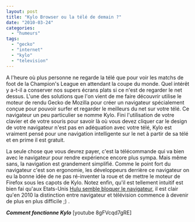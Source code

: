 ```yaml
---
layout: post
title: "Kylo Browser ou la télé de demain ?"
date: "2010-03-24"
categories: 
  - "humeurs"
tags: 
  - "gecko"
  - "internet"
  - "kylo"
  - "television"
---
```


A l'heure où plus personne ne regarde la télé que pour voir les matchs de foot de la Champion's League en attendant la coupe du monde. Quel intérêt y a-t-il a conserver nos supers écrans plats si ce n'est de regarder le net dessus. L'une des solutions que l'on vient de me faire découvrir utilise le moteur de rendu Gecko de Mozilla pour créer un navigateur spécialement conçue pour pouvoir surfer et regarder le meilleurs du net sur votre télé. Ce navigateur un peu particulier se nomme Kylo. Fini l'utilisation de votre clavier et de votre souris pour savoir là où vous devez cliquer car le design de votre navigateur n'est pas en adéquation avec votre télé, Kylo est vraiment pensé pour une navigation intelligente sur le net à partir de sa télé et en prime il est gratuit.

La seule chose que vous devrez payer, c'est la télécommande qui va bien avec le navigateur pour rendre expérience encore plus sympa. Mais même sans, la navigation est grandement simplifié. Comme le point fort du navigateur c'est son ergonomie, les développeurs derrière ce navigateur on eu la bonne idée de ne pas ré-inventer la roue et de mettre le moteur de Firefox sous les capots de Kylo. Notez enfin, qu'il est tellement intuitif est bien fai qu'aux Etats-Unis [Hulu semble bloquer le navigateur](http://mashable.com/2010/03/22/hulu-kylo/ "Hulu Not Available on New Web TV Browser"), il est clair qu'en 2010 la distinction entre navigateur et télévision commence à devenir de plus en plus difficile ;) .

**_Comment fonctionne Kylo_** \[youtube 8gFVcqd7gRE\]
